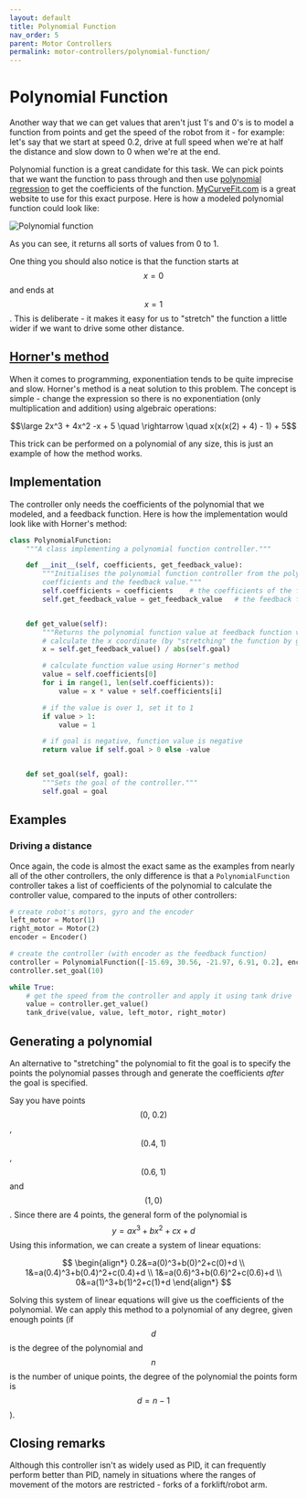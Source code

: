 ```yaml
---
layout: default
title: Polynomial Function
nav_order: 5
parent: Motor Controllers
permalink: motor-controllers/polynomial-function/
---
```


# Polynomial Function
Another way that we can get values that aren't just 1's and 0's is to model a function from points and get the speed of the robot from it - for example: let's say that we start at speed 0.2, drive at full speed when we're at half the distance and slow down to 0 when we're at the end.

Polynomial function is a great candidate for this task. We can pick points that we want the function to pass through and then use [polynomial regression](https://en.wikipedia.org/wiki/Polynomial_regression) to get the coefficients of the function. [MyCurveFit.com](https://mycurvefit.com/) is a great website to use for this exact purpose. Here is how a modeled polynomial function could look like:

![Polynomial function]({{site.url}}/assets/images/motor-controllers/polynomial-function.png "Polynomial function")

As you can see, it returns all sorts of values from 0 to 1.

One thing you should also notice is that the function starts at $$x = 0$$ and ends at $$x = 1$$. This is deliberate - it makes it easy for us to "stretch" the function a little wider if we want to drive some other distance.


## [Horner's method](https://en.wikipedia.org/wiki/Horner%27s_method)
When it comes to programming, exponentiation tends to be quite imprecise and slow. Horner's method is a neat solution to this problem. The concept is simple - change the expression so there is no exponentiation (only multiplication and addition) using algebraic operations:


$$\large 2x^3 + 4x^2 -x + 5 \quad \rightarrow \quad x(x(x(2) + 4) - 1) + 5$$

This trick can be performed on a polynomial of any size, this is just an example of how the method works.


## Implementation
The controller only needs the coefficients of the polynomial that we modeled, and a feedback function. Here is how the implementation would look like with Horner's method:

```python
class PolynomialFunction:
    """A class implementing a polynomial function controller."""

    def __init__(self, coefficients, get_feedback_value):
        """Initialises the polynomial function controller from the polynomial
        coefficients and the feedback value."""
        self.coefficients = coefficients    # the coefficients of the function
        self.get_feedback_value = get_feedback_value   # the feedback function


    def get_value(self):
        """Returns the polynomial function value at feedback function value."""
        # calculate the x coordinate (by "stretching" the function by goal)
        x = self.get_feedback_value() / abs(self.goal)

        # calculate function value using Horner's method
        value = self.coefficients[0]
        for i in range(1, len(self.coefficients)):
            value = x * value + self.coefficients[i]

        # if the value is over 1, set it to 1
        if value > 1:
            value = 1

        # if goal is negative, function value is negative
        return value if self.goal > 0 else -value


    def set_goal(self, goal):
        """Sets the goal of the controller."""
        self.goal = goal
```


## Examples

### Driving a distance
Once again, the code is almost the exact same as the examples from nearly all of the other controllers, the only difference is that a `PolynomialFunction` controller takes a list of coefficients of the polynomial to calculate the controller value, compared to the inputs of other controllers:

```python
# create robot's motors, gyro and the encoder
left_motor = Motor(1)
right_motor = Motor(2)
encoder = Encoder()

# create the controller (with encoder as the feedback function)
controller = PolynomialFunction([-15.69, 30.56, -21.97, 6.91, 0.2], encoder)
controller.set_goal(10)

while True:
    # get the speed from the controller and apply it using tank drive
    value = controller.get_value()
    tank_drive(value, value, left_motor, right_motor)
```


## Generating a polynomial
An alternative to "stretching" the polynomial to fit the goal is to specify the points the polynomial passes through and generate the coefficients *after* the goal is specified.

Say you have points $$\left(0,\ 0.2\right)$$, $$\left(0.4,\ 1\right)$$, $$\left(0.6,\ 1\right)$$ and $$\left(1,0\right)$$. Since there are 4 points, the general form of the polynomial is $$y=ax^3+bx^2+cx+d$$ Using this information, we can create a system of linear equations:

$$
\begin{align*}
0.2&=a(0)^3+b(0)^2+c(0)+d \\
1&=a(0.4)^3+b(0.4)^2+c(0.4)+d \\
1&=a(0.6)^3+b(0.6)^2+c(0.6)+d \\
0&=a(1)^3+b(1)^2+c(1)+d
\end{align*}
$$

Solving this system of linear equations will give us the coefficients of the polynomial. We can apply this method to a polynomial of any degree, given enough points (if $$d$$ is the degree of the polynomial and $$n$$ is the number of unique points, the degree of the polynomial the points form is $$d=n-1$$).


## Closing remarks
Although this controller isn't as widely used as PID, it can frequently perform better than PID, namely in situations where the ranges of movement of the motors are restricted - forks of a forklift/robot arm.
